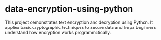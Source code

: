 # data-encryption-using-python
This project demonstrates text encryption and decryption using Python. It applies basic cryptographic techniques to secure data and helps beginners understand how encryption works programmatically.
